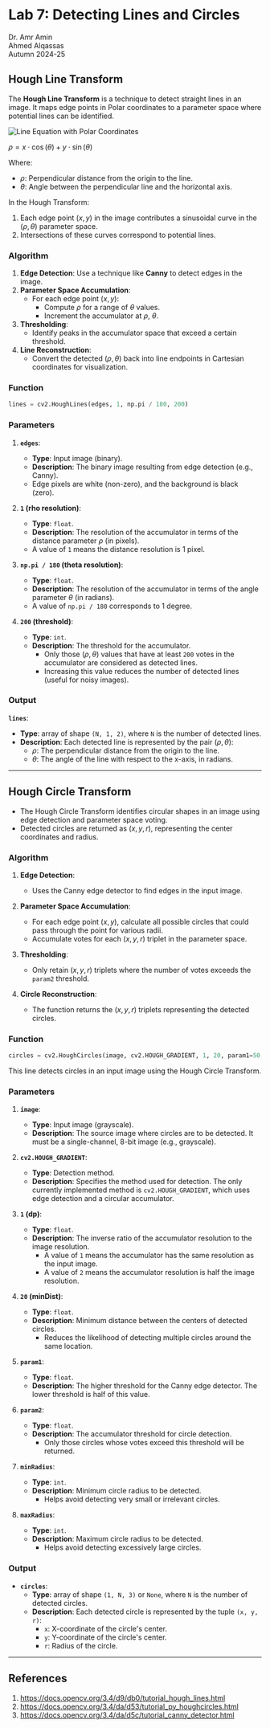 # Lab 7: Detecting Lines and Circles 
Dr. Amr Amin  
Ahmed Alqassas  
Autumn 2024-25    

## Hough Line Transform  
The **Hough Line Transform** is a technique to detect straight lines in an image. It maps edge points in Polar coordinates to a parameter space where potential lines can be identified.  

![Line Equation with Polar Coordinates](image.png)

$\rho = x \cdot \cos(\theta) + y \cdot \sin(\theta)$

Where:
- $\rho$: Perpendicular distance from the origin to the line.
- $\theta$: Angle between the perpendicular line and the horizontal axis.

In the Hough Transform:
1. Each edge point $(x, y)$ in the image contributes a sinusoidal curve in the $(\rho, \theta)$ parameter space.
2. Intersections of these curves correspond to potential lines.

### Algorithm
1. **Edge Detection**: Use a technique like **Canny** to detect edges in the image.
2. **Parameter Space Accumulation**:
   - For each edge point $(x, y)$:
     - Compute $\rho$ for a range of  $\theta$ values.
     - Increment the accumulator at $\rho$, $\theta$.
3. **Thresholding**:
   - Identify peaks in the accumulator space that exceed a certain threshold.
4. **Line Reconstruction**:
   - Convert the detected $(\rho, \theta)$ back into line endpoints in Cartesian coordinates for visualization.

### Function
```Python
lines = cv2.HoughLines(edges, 1, np.pi / 180, 200)
```
### Parameters
1. **`edges`**:  
   - **Type**: Input image (binary).  
   - **Description**: The binary image resulting from edge detection (e.g., Canny).  
   - Edge pixels are white (non-zero), and the background is black (zero).

2. **`1` (rho resolution)**:  
   - **Type**: `float`.  
   - **Description**: The resolution of the accumulator in terms of the distance parameter $\rho$ (in pixels).  
   - A value of `1` means the distance resolution is 1 pixel.

3. **`np.pi / 180` (theta resolution)**:  
   - **Type**: `float`.  
   - **Description**: The resolution of the accumulator in terms of the angle parameter $\theta$ (in radians).  
   - A value of `np.pi / 180` corresponds to 1 degree.

4. **`200` (threshold)**:  
   - **Type**: `int`.  
   - **Description**: The threshold for the accumulator.  
     - Only those $(\rho, \theta)$ values that have at least `200` votes in the accumulator are considered as detected lines.  
     - Increasing this value reduces the number of detected lines (useful for noisy images).

### Output
**`lines`**:  
  - **Type**: array of shape `(N, 1, 2)`, where `N` is the number of detected lines.  
  - **Description**: Each detected line is represented by the pair $(\rho, \theta)$:  
    - $\rho$: The perpendicular distance from the origin to the line.  
    - $\theta$: The angle of the line with respect to the x-axis, in radians.  
---

## Hough Circle Transform
- The Hough Circle Transform identifies circular shapes in an image using edge detection and parameter space voting.
- Detected circles are returned as $(x, y, r)$, representing the center coordinates and radius.  

### Algorithm
1. **Edge Detection**:  
   - Uses the Canny edge detector to find edges in the input image.

2. **Parameter Space Accumulation**:  
   - For each edge point $(x, y)$, calculate all possible circles that could pass through the point for various radii.  
   - Accumulate votes for each $(x, y, r)$ triplet in the parameter space.

3. **Thresholding**:  
   - Only retain $(x, y, r)$ triplets where the number of votes exceeds the `param2` threshold.

4. **Circle Reconstruction**:  
   - The function returns the $(x, y, r)$ triplets representing the detected circles.

### Function
```python
circles = cv2.HoughCircles(image, cv2.HOUGH_GRADIENT, 1, 20, param1=50, param2=30, minRadius=0, maxRadius=0)
```

This line detects circles in an input image using the Hough Circle Transform.  
### Parameters

1. **`image`**:  
   - **Type**: Input image (grayscale).  
   - **Description**: The source image where circles are to be detected. It must be a single-channel, 8-bit image (e.g., grayscale).

2. **`cv2.HOUGH_GRADIENT`**:  
   - **Type**: Detection method.  
   - **Description**: Specifies the method used for detection. The only currently implemented method is `cv2.HOUGH_GRADIENT`, which uses edge detection and a circular accumulator.

3. **`1` (dp)**:  
   - **Type**: `float`.  
   - **Description**: The inverse ratio of the accumulator resolution to the image resolution.  
     - A value of `1` means the accumulator has the same resolution as the input image.  
     - A value of `2` means the accumulator resolution is half the image resolution.

4. **`20` (minDist)**:  
   - **Type**: `float`.  
   - **Description**: Minimum distance between the centers of detected circles.  
     - Reduces the likelihood of detecting multiple circles around the same location.

5. **`param1`**:  
   - **Type**: `float`.  
   - **Description**: The higher threshold for the Canny edge detector. The lower threshold is half of this value.

6. **`param2`**:  
   - **Type**: `float`.  
   - **Description**: The accumulator threshold for circle detection.  
     - Only those circles whose votes exceed this threshold will be returned.

7. **`minRadius`**:  
   - **Type**: `int`.  
   - **Description**: Minimum circle radius to be detected.  
     - Helps avoid detecting very small or irrelevant circles.

8. **`maxRadius`**:  
   - **Type**: `int`.  
   - **Description**: Maximum circle radius to be detected.  
     - Helps avoid detecting excessively large circles.

### Output
- **`circles`**:  
   - **Type**: array of shape `(1, N, 3)` or `None`, where `N` is the number of detected circles.  
   - **Description**: Each detected circle is represented by the tuple `(x, y, r)`:
     - `x`: X-coordinate of the circle's center.
     - `y`: Y-coordinate of the circle's center.
     - `r`: Radius of the circle.

---
## References
1. https://docs.opencv.org/3.4/d9/db0/tutorial_hough_lines.html
2. https://docs.opencv.org/3.4/da/d53/tutorial_py_houghcircles.html
3. https://docs.opencv.org/3.4/da/d5c/tutorial_canny_detector.html
